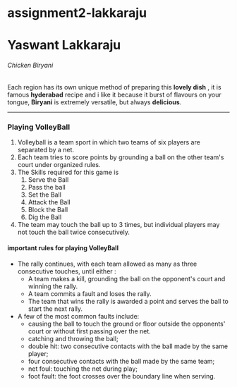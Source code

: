 # assignment2-lakkaraju
# Yaswant Lakkaraju
###### Chicken Biryani
 Each region has its own unique method of preparing this **lovely dish** , it is famous **hyderabad** recipe and i like it because it burst of flavours on your tongue, **Biryani** is extremely versatile, but always **delicious**.

 ---

 ### Playing VolleyBall
 1. Volleyball is a team sport in which two teams of six players are separated by a net.
 2. Each team tries to score points by grounding a ball on the other team's court under organized rules.
 3. The Skills required for this game is
      1. Serve the Ball
      2. Pass the ball 
      3. Set the Ball
      4. Attack the Ball
      5. Block the Ball
      6. Dig the Ball
4.  The team may touch the ball up to 3 times, but individual players may not touch the ball twice
    consecutively.


#### important rules for playing VolleyBall
* The rally continues, with each team allowed as many as three consecutive touches, until either : 
     * A team makes a kill, grounding the ball on the opponent's court and winning the rally.
     * A team commits a fault and loses the rally. 
     * The team that wins the rally is awarded a point and serves the ball to start the next rally. 
* A few of the most common faults include:
     * causing the ball to touch the ground or floor outside the opponents' court or without first passing over the net.
     * catching and throwing the ball;
     * double hit: two consecutive contacts with the ball made by the same player;
     * four consecutive contacts with the ball made by the same team;
     * net foul: touching the net during play;
     * foot fault: the foot crosses over the boundary line when serving.

